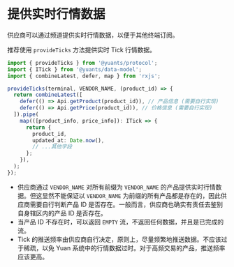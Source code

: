 # 提供实时行情数据

供应商可以通过频道提供实时行情数据，以便于其他终端订阅。

推荐使用 `provideTicks` 方法提供实时 Tick 行情数据。

```ts
import { provideTicks } from '@yuants/protocol';
import { ITick } from '@yuants/data-model';
import { combineLatest, defer, map } from 'rxjs';

provideTicks(terminal, VENDOR_NAME, (product_id) => {
  return combineLatest([
    defer(() => Api.getProduct(product_id)), // 产品信息 (需要自行实现)
    defer(() => Api.getPrice(product_id)), // 价格信息 (需要自行实现)
  ]).pipe(
    map(([product_info, price_info]): ITick => {
      return {
        product_id,
        updated_at: Date.now(),
        // ...其他字段
      };
    }),
  );
});
```

- 供应商通过 `VENDOR_NAME` 对所有前缀为 `VENDOR_NAME` 的产品提供实时行情数据。但这显然不能保证以 `VENDOR_NAME` 为前缀的所有产品都是存在的，因此供应商需要自行判断产品 ID 是否存在。一般而言，供应商也确实有责任去鉴别自身辖区内的产品 ID 是否存在。
- 当产品 ID 不存在时，可以返回 `EMPTY` 流，不返回任何数据，并且是已完成的流。
- Tick 的推送频率由供应商自行决定，原则上，尽量频繁地推送数据。不应该过于稀疏，以免 Yuan 系统中的行情数据过时。对于高频交易的产品，推送频率应该更高。
